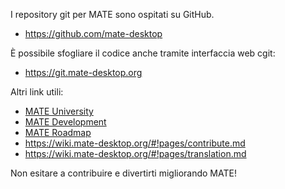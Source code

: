 <!--
.. link:
.. description:
.. tags: Development
.. date: 2011-12-05 12:00:30
.. title: Sviluppo
.. slug: development
-->

I repository git per MATE sono ospitati su GitHub.

  * <https://github.com/mate-desktop>

È possibile sfogliare il codice anche tramite interfaccia web cgit:

  * <https://git.mate-desktop.org>

 Altri link utili:

  * [MATE University](/blog/2013-03-12-mate-university/)
  * [MATE Development](https://wiki.mate-desktop.org/#!pages/dev-doc.md)
  * [MATE Roadmap](https://wiki.mate-desktop.org/#!pages/roadmap.md)
  * <https://wiki.mate-desktop.org/#!pages/contribute.md>
  * <https://wiki.mate-desktop.org/#!pages/translation.md>

Non esitare a contribuire e divertirti migliorando MATE!
